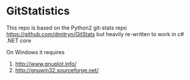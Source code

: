 # GitStatistics

This repo is based on the Python2 git-stats repo https://github.com/dmitryn/GitStats but heavily re-written to work in c# .NET core 

On Windows it requires 
1. http://www.gnuplot.info/
2. http://gnuwin32.sourceforge.net/